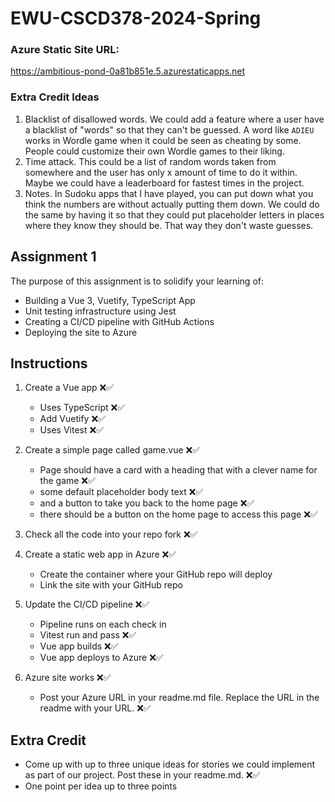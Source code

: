 # EWU-CSCD378-2024-Spring

### Azure Static Site URL:
<a href="[http://example.com/](https://ambitious-pond-0a81b851e.5.azurestaticapps.net)" target="_blank">https://ambitious-pond-0a81b851e.5.azurestaticapps.net</a>

### Extra Credit Ideas
1. Blacklist of disallowed words. We could add a feature where a user have a blacklist of "words" so that they can't be guessed. A word like `ADIEU` works in Wordle game when it could be seen as cheating by some. People could customize their own Wordle games to their liking.
2. Time attack. This could be a list of random words taken from somewhere and the user has only x amount of time to do it within. Maybe we could have a leaderboard for fastest times in the project.
3. Notes. In Sudoku apps that I have played, you can put down what you think the numbers are without actually putting them down. We could do the same by having it so that they could put placeholder letters in places where they know they should be. That way they don't waste guesses.

## Assignment 1

The purpose of this assignment is to solidify your learning of:

- Building a Vue 3, Vuetify, TypeScript App
- Unit testing infrastructure using Jest
- Creating a CI/CD pipeline with GitHub Actions
- Deploying the site to Azure

## Instructions

1. Create a Vue app ❌✅
   - Uses TypeScript ❌✅
   - Add Vuetify ❌✅
   - Uses Vitest ❌✅

3. Create a simple page called game.vue ❌✅
   - Page should have a card with a heading that with a clever name for the game ❌✅
   - some default placeholder body text ❌✅
   - and a button to take you back to the home page ❌✅
   - there should be a button on the home page to access this page ❌✅

4. Check all the code into your repo fork ❌✅

5. Create a static web app in Azure ❌✅
   - Create the container where your GitHub repo will deploy
   - Link the site with your GitHub repo

6. Update the CI/CD pipeline ❌✅
   - Pipeline runs on each check in
   - Vitest run and pass ❌✅
   - Vue app builds ❌✅
   - Vue app deploys to Azure ❌✅

7. Azure site works ❌✅
   - Post your Azure URL in your readme.md file. Replace the URL in the readme with your URL. ❌✅

## Extra Credit

- Come up with up to three unique ideas for stories we could implement as part of our project. Post these in your readme.md. ❌✅
- One point per idea up to three points

